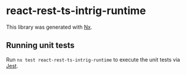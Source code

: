 # react-rest-ts-intrig-runtime

This library was generated with [Nx](https://nx.dev).

## Running unit tests

Run `nx test react-rest-ts-intrig-runtime` to execute the unit tests via [Jest](https://jestjs.io).
